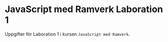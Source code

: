# JavaScript med Ramverk Laboration 1

Uppgifter för Laboration 1 i kursen `JavaScript med Ramverk`.
